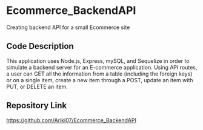 # Ecommerce_BackendAPI
Creating backend API for a small Ecommerce site

## Code Description
This application uses Node.js, Express, mySQL, and Sequelize in order to simulate a backend server for an E-commerce application. Using API routes, a user can GET all the information from a table (including the foreign keys) or on a single item, create a new item through a POST, update an item with PUT, or DELETE an item. 

## Repository Link
https://github.com/Ariki07/Ecommerce_BackendAPI
